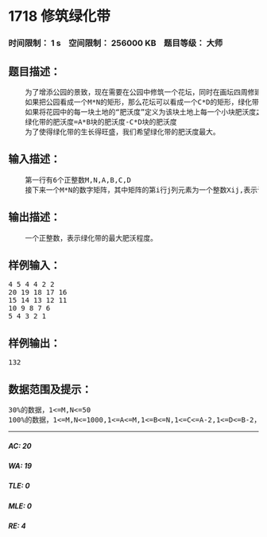 # 1718 修筑绿化带   
### 时间限制： 1 s&nbsp;&nbsp;&nbsp;&nbsp;空间限制： 256000 KB&nbsp;&nbsp;&nbsp;&nbsp;题目等级： 大师  
## 题目描述：  

<pre>
    为了增添公园的景致，现在需要在公园中修筑一个花坛，同时在画坛四周修建一片绿化带，让花坛被绿化带围起来。
    如果把公园看成一个M*N的矩形，那么花坛可以看成一个C*D的矩形，绿化带和花坛一起可以看成一个A*B的矩形。
    如果将花园中的每一块土地的“肥沃度”定义为该块土地上每一个小块肥沃度之和，那么，
    绿化带的肥沃度=A*B块的肥沃度-C*D块的肥沃度
    为了使得绿化带的生长得旺盛，我们希望绿化带的肥沃度最大。
</pre>
  
  
## 输入描述：  

<pre>
    第一行有6个正整数M,N,A,B,C,D
    接下来一个M*N的数字矩阵，其中矩阵的第i行j列元素为一个整数Xij,表示该花园的第i行第j列的土地“肥沃度”。
</pre>
  
  
## 输出描述：  

<pre>
    一个正整数，表示绿化带的最大肥沃程度。
</pre>
  
  
## 样例输入：  

<pre>
4 5 4 4 2 2
20 19 18 17 16
15 14 13 12 11
10 9 8 7 6
5 4 3 2 1
</pre>
  
  
## 样例输出：  

<pre>
132
</pre>
  
  
## 数据范围及提示：  

<pre>
30%的数据，1<=M,N<=50
100%的数据，1<=M,N<=1000,1<=A<=M,1<=B<=N,1<=C<=A-2,1<=D<=B-2，1<=“肥沃度”<=100
</pre>
  
  
***  

##### AC: 20  
##### WA: 19  
##### TLE: 0  
##### MLE: 0  
##### RE: 4  
